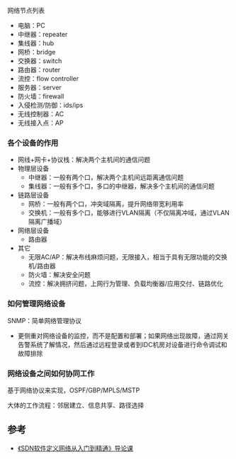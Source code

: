 网络节点列表

- 电脑：PC
- 中继器：repeater
- 集线器：hub
- 网桥：bridge
- 交换器：switch
- 路由器：router
- 流控：flow controller
- 服务器：server
- 防火墙：firewall
- 入侵检测/防御：ids/ips
- 无线控制器：AC
- 无线接入点：AP

### 各个设备的作用

- 网线+网卡+协议栈：解决两个主机间的通信问题
- 物理层设备
  - 中继器：一般有两个口，解决两个主机间远距离通信问题
  - 集线器：一般有多个口，多口的中继器，解决多个主机间的通信问题
- 链路层设备
  - 网桥：一般有两个口，冲突域隔离，提升网络带宽利用率
  - 交换机：一般有多个口，能够进行VLAN隔离（不仅隔离冲域，通过VLAN隔离广播域）
- 网络层设备
  - 路由器
- 其它
  - 无限AC/AP：解决布线麻烦问题，无限接入，相当于具有无限功能的交换机/路由器
  - 防火墙：解决安全问题
  - 流控：解决拥挤问题，上网行为管理、负载均衡器/应用交付、链路优化

### 如何管理网络设备

SNMP：简单网络管理协议

- 更侧重对网络设备的监控，而不是配置和部署；如果网络出现故障，通过网关告警系统了解情况，然后通过远程登录或者到IDC机房对设备进行命令调试和故障排除

### 网络设备之间如何协同工作

基于网络协议来实现，OSPF/GBP/MPLS/MSTP

大体的工作流程：邻居建立、信息共享、路径选择

###

## 参考

- [《SDN软件定义网络从入门到精通》导论课](https://mp.weixin.qq.com/s?__biz=MjM5MTM3MzIzMg==&mid=209513316&idx=1&sn=e5dbd9a2ccccb88d0ee5c4d5790699c1#rd)
